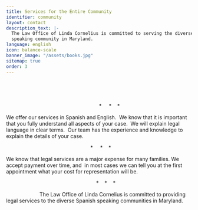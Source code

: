 ```yaml
---
title: Services for the Entire Community
identifier: community
layout: contact
description_text: |-
  The Law Office of Linda Cornelius is committed to serving the diverse Spanish
  speaking community in Maryland.
language: english
icon: balance-scale
banner_image: "/assets/books.jpg"
sitemap: true
order: 3
---
```


&nbsp; &nbsp; &nbsp; &nbsp; &nbsp; &nbsp; &nbsp; &nbsp; &nbsp; &nbsp;

&nbsp;

&nbsp; &nbsp; &nbsp; &nbsp; &nbsp; &nbsp; &nbsp; &nbsp; &nbsp; &nbsp; &nbsp; &nbsp; &nbsp; &nbsp; &nbsp; &nbsp; &nbsp; &nbsp; &nbsp; &nbsp; &nbsp; &nbsp; &nbsp; &nbsp; &nbsp; &nbsp; &nbsp; &nbsp; &nbsp; &nbsp; &nbsp; &nbsp; \* &nbsp; &nbsp; \* &nbsp; &nbsp;\*

We offer our services in Spanish and English. &nbsp;We know that it is important that you fully understand all aspects of your case. &nbsp;We will explain legal language in clear terms. &nbsp;Our team has the experience and knowledge to explain the details of your case.&nbsp;

&nbsp; &nbsp; &nbsp; &nbsp; &nbsp; &nbsp; &nbsp; &nbsp; &nbsp; &nbsp; &nbsp; &nbsp; &nbsp; &nbsp; &nbsp; &nbsp; &nbsp; &nbsp; &nbsp; &nbsp; &nbsp; &nbsp; &nbsp; &nbsp; &nbsp; &nbsp; &nbsp; &nbsp; &nbsp; \* &nbsp; &nbsp; \* &nbsp; &nbsp;\*

We know that legal services are a major expense for many families. We accept payment over time, and &nbsp;in most cases we can tell you at the first appointment what your cost for representation will be.

&nbsp; &nbsp; &nbsp; &nbsp; &nbsp; &nbsp; &nbsp; &nbsp; &nbsp; &nbsp; &nbsp; &nbsp; &nbsp; &nbsp; &nbsp; &nbsp; &nbsp; &nbsp; &nbsp; &nbsp; &nbsp; &nbsp; &nbsp; &nbsp; &nbsp; &nbsp; &nbsp; &nbsp; &nbsp; &nbsp; &nbsp; \* &nbsp; &nbsp;\* &nbsp; &nbsp;\*

&nbsp; &nbsp; &nbsp; &nbsp; &nbsp; &nbsp; &nbsp; &nbsp; &nbsp; &nbsp; &nbsp; &nbsp;The Law Office of Linda Cornelius is committed to providing legal services to the diverse Spanish speaking communities in Maryland.